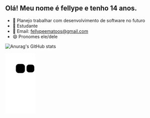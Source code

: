 ## Olá! Meu nome é fellype e tenho 14 anos.

- 🔭 Planejo trabalhar com desenvolvimento de software no futuro
- 🌱 Estudante
- 💬 Email: fellypeematoos@gmail.com
- 😄 Pronomes ele/dele

![Anurag's GitHub stats](https://github-readme-stats.vercel.app/api?username=marks14&show_icons=true&theme=merko)


<div>
  
![Snake animation](https://github.com/rafaballerini/rafaballerini/blob/output/github-contribution-grid-snake.svg)

  </div>
